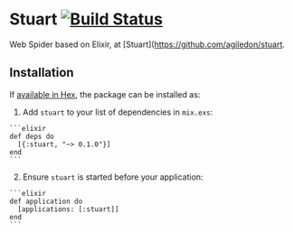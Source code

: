 # Stuart [![Build Status](https://travis-ci.org/agiledon/stuart.svg?branch=master)](https://travis-ci.org/agiledon/stuart) 

Web Spider based on Elixir, at
[Stuart](https://github.com/agiledon/stuart.

## Installation

If [available in Hex](https://hex.pm/docs/publish), the package can be installed as:

  1. Add `stuart` to your list of dependencies in `mix.exs`:

    ```elixir
    def deps do
      [{:stuart, "~> 0.1.0"}]
    end
    ```

  2. Ensure `stuart` is started before your application:

    ```elixir
    def application do
      [applications: [:stuart]]
    end
    ```

